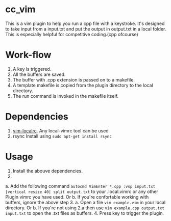 # cc_vim
This is a vim plugin to help you run a cpp file with a keystroke. It's designed to take input from a input.txt and put the output in output.txt in a local folder.
This is especially helpful for competitive coding.(cpp ofcourse)

# Work-flow
1. A key is triggered.
2. All the buffers are saved.
3. The buffer with .cpp extension is passed on to a makefile.
4. A template makefile is copied from the plugin directory to the local directory.
5. The run command is invoked in the makefile itself.

# Dependencies
1. [vim-localrc](https://github.com/thinca/vim-localrc).
   Any local-vimrc tool can be used
2. rsync
   Install using `sudo apt-get install rsync`

# Usage
1. Install the abouve dependencies.
2. 
  a. Add the following command 
    `autocmd VimEnter *.cpp :vsp input.txt |vertical resize 40| split output.txt`
    to your .local.vimrc or any other Plugin vimrc you have used.
    Or
  b. If you're confortable working with buffers, ignore the above step
3. 
  a. Open a file `vim example.vim` in your local directory.
     Or
  b. If you're not using 2.a then use `vim example.cpp output.txt input.txt` to open the .txt files as buffers.
4. Press <F-9> key to trigger the plugin.
